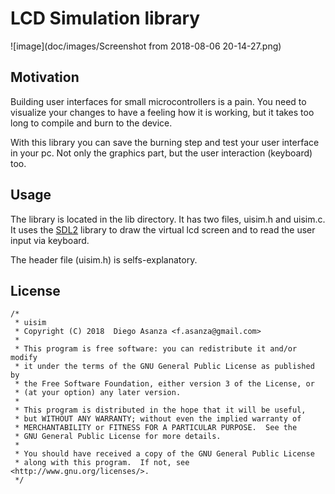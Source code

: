 # LCD Simulation library

![image](doc/images/Screenshot from 2018-08-06 20-14-27.png)

## Motivation

Building user interfaces for small microcontrollers is a pain. You need to
visualize your changes to have a feeling how it is working, but it takes 
too long to compile and burn to the device.

With this library you can save the burning step and test your user interface
in your pc. Not only the graphics part, but the user interaction (keyboard) 
too.

## Usage

The library is located in the lib directory. It has two files, uisim.h and 
uisim.c. It uses the [SDL2](https://www.libsdl.org/index.php) library to draw 
the virtual lcd screen and to read the user input via keyboard.

The header file (uisim.h) is selfs-explanatory.

## License

```
/*
 * uisim
 * Copyright (C) 2018  Diego Asanza <f.asanza@gmail.com>
 * 
 * This program is free software: you can redistribute it and/or modify
 * it under the terms of the GNU General Public License as published by
 * the Free Software Foundation, either version 3 of the License, or
 * (at your option) any later version.
 * 
 * This program is distributed in the hope that it will be useful,
 * but WITHOUT ANY WARRANTY; without even the implied warranty of
 * MERCHANTABILITY or FITNESS FOR A PARTICULAR PURPOSE.  See the
 * GNU General Public License for more details.
 * 
 * You should have received a copy of the GNU General Public License
 * along with this program.  If not, see <http://www.gnu.org/licenses/>.
 */
 ```